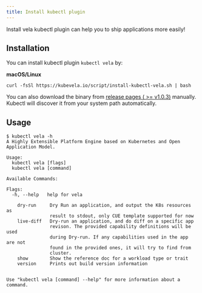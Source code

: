 ```yaml
---
title: Install kubectl plugin
---
```


Install vela kubectl plugin can help you to ship applications more easily!

## Installation

You can install kubectl plugin `kubectl vela` by:

**macOS/Linux**
```shell script
curl -fsSl https://kubevela.io/script/install-kubectl-vela.sh | bash
```

You can also download the binary from [release pages ( >= v1.0.3)](https://github.com/oam-dev/kubevela/releases) manually.
Kubectl will discover it from your system path automatically.

## Usage

```shell
$ kubectl vela -h
A Highly Extensible Platform Engine based on Kubernetes and Open Application Model.

Usage:
  kubectl vela [flags]
  kubectl vela [command]

Available Commands:

Flags:
  -h, --help   help for vela

    dry-run  	Dry Run an application, and output the K8s resources as
             	result to stdout, only CUE template supported for now
    live-diff	Dry-run an application, and do diff on a specific app
             	revison. The provided capability definitions will be used
             	during Dry-run. If any capabilities used in the app are not
             	found in the provided ones, it will try to find from
             	cluster.
    show     	Show the reference doc for a workload type or trait
    version  	Prints out build version information


Use "kubectl vela [command] --help" for more information about a command.
```